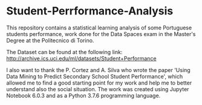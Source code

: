 # Student-Perrformance-Analysis


This repository contains a statistical learning analysis of some Portuguese students performance, work done for the Data Spaces exam in the Master's Degree at the Politecnico di Torino.

The Dataset can be found at the following link: http://archive.ics.uci.edu/ml/datasets/Student+Performance

I also want to thank the P. Cortez and A. Silva who wrote the paper 'Using Data Mining to Predict Secondary School Student Performance', which allowed me to find a good starting point for my work and help me to better understand also the social situation. The work was created using Jupyter Notebook 6.0.3 and as a Python 3.7.6 programming language.
